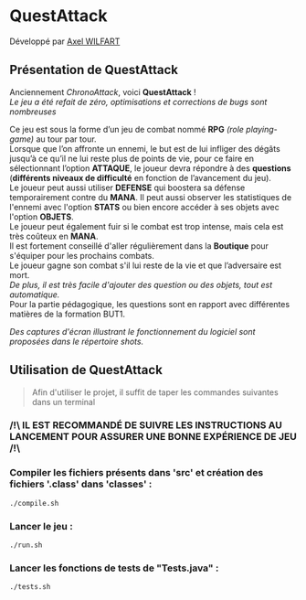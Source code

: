 # QuestAttack

Développé par [Axel WILFART](axel.wilfart.etu@univ-lille.fr)

## Présentation de **QuestAttack**
Anciennement *ChronoAttack*, voici **QuestAttack** !<br/>
*Le jeu a été refait de zéro, optimisations et corrections de bugs sont nombreuses*<br/>

Ce jeu est sous la forme d’un jeu de combat nommé **RPG** *(role playing-game)* au tour par tour.<br/>
Lorsque que l’on affronte un ennemi, le but est de lui infliger des dégâts jusqu’à ce qu’il ne lui reste plus de points de vie, pour ce faire en sélectionnant l’option **ATTAQUE**, le joueur devra répondre à des **questions** (**différents niveaux de difficulté** en fonction de l’avancement du jeu).<br/>
Le joueur peut aussi utiliser **DEFENSE** qui boostera sa défense temporairement contre du **MANA**. Il peut aussi observer les statistiques de l'ennemi avec l'option **STATS** ou bien encore accéder à ses objets avec l'option **OBJETS**.<br/>
Le joueur peut également fuir si le combat est trop intense, mais cela est très coûteux en **MANA**.<br/>
Il est fortement conseillé d'aller régulièrement dans la **Boutique** pour s'équiper pour les prochains combats.<br/>
Le joueur gagne son combat s'il lui reste de la vie et que l’adversaire est mort.<br/>
*De plus, il est très facile d'ajouter des question ou des objets, tout est automatique.*<br/>
Pour la partie pédagogique, les questions sont en rapport avec différentes matières de la formation BUT1.<br/>

*Des captures d'écran illustrant le fonctionnement du logiciel sont proposées dans le répertoire shots.*


## Utilisation de **QuestAttack**


> Afin d'utiliser le projet, il suffit de taper les commandes suivantes dans un terminal

### **/!\ IL EST RECOMMANDÉ DE SUIVRE LES INSTRUCTIONS AU LANCEMENT POUR ASSURER UNE BONNE EXPÉRIENCE DE JEU /!\\**


### Compiler les fichiers présents dans 'src' et création des fichiers '.class' dans 'classes' : 
```./compile.sh```

### Lancer le jeu : 
```./run.sh```

### Lancer les fonctions de tests de "Tests.java" : 
```./tests.sh```

